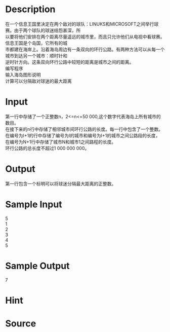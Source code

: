 
# Description

<div class="content"><div>在一个信息王国里决定在两个敌对的球队：LINUKS和MICROSOFT之间举行球赛。由于两个球队的球迷结怨甚深，所</div>
<div>以要将他们安排在两个距离尽量遥远的城市里，而且只允许他们从电视中看球赛。信息王国是个岛国，它所有的城</div>
<div>市都建在海岸上。沿着海岛周边有一条双向的环行公路。有两种方法可以从每一个城市到达另一个城市：顺时针和</div>
<div>逆时针方向。这条双向环行公路中较短的距离是城市之间的距离。</div>
<div>编写程序</div>
<div>输入海岛图形说明</div>
<div>计算可以分隔敌对球迷的最大距离</div></div>

# Input

<div class="content"><div>第一行中存储了一个正整数n，2&lt;=n&lt;=50 000,这个数字代表海岛上所有城市的数目。</div>
<div>在接下来的n行中存储了相邻城市间环行公路的长度。每一行中包含了一个整数。</div>
<div>在编号为I+1的行中存储了编号为I的城市和编号为I+1的城市之间公路段的长度，</div>
<div>在编号为N+1行中存储了城市N和城市1之间路程的长度。</div>
<div>环行公路的总长度不超过1 000 000 000。</div></div>

# Output

<div class="content"><p>第一行包含一个标明可以将球迷分隔最大距离的正整数。</p></div>

# Sample Input

<div class="content"><span class="sampledata">5<br/>
1<br/>
2<br/>
3<br/>
4<br/>
5</span></div>

# Sample Output

<div class="content"><span class="sampledata">7</span></div>

# Hint

<div class="content"><p></p></div>

# Source

<div class="content"><p><a href="problemset.php?search="></a></p></div>

